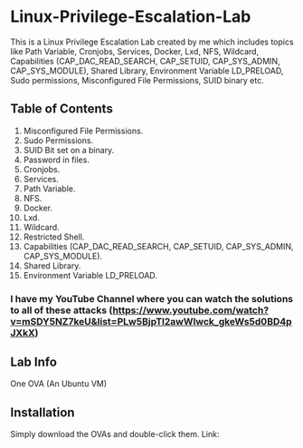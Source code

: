 # Linux-Privilege-Escalation-Lab
This is a Linux Privilege Escalation Lab created by me which includes topics like Path Variable, Cronjobs, Services, Docker, Lxd, NFS, Wildcard, Capabilities (CAP_DAC_READ_SEARCH, CAP_SETUID, CAP_SYS_ADMIN, CAP_SYS_MODULE), Shared Library, Environment Variable LD_PRELOAD, Sudo permissions, Misconfigured File Permissions, SUID binary etc.
## Table of Contents
1. Misconfigured File Permissions.
2. Sudo Permissions.
3. SUID Bit set on a binary.
4. Password in files.
5. Cronjobs.
6. Services.
7. Path Variable.
8. NFS.
9. Docker.
10. Lxd.
11. Wildcard.
12. Restricted Shell.
13. Capabilities (CAP_DAC_READ_SEARCH, CAP_SETUID, CAP_SYS_ADMIN, CAP_SYS_MODULE).
14. Shared Library.
15. Environment Variable LD_PRELOAD.

### I have my YouTube Channel where you can watch the solutions to all of these attacks (https://www.youtube.com/watch?v=mSDY5NZ7keU&list=PLw5BjpTl2awWIwck_gkeWs5d0BD4pJXkX)
## Lab Info
One OVA (An Ubuntu VM)
## Installation
Simply download the OVAs and double-click them. 
Link: 

